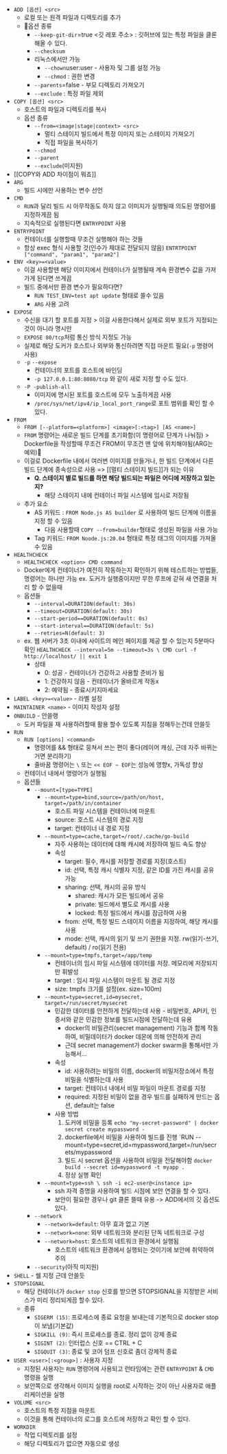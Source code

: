 
- `ADD [옵션] <src>`
	- 로컬 또는 원격 파일과 디렉토리를 추가
	- 옵션 종류
		- `--keep-git-dir`=true <깃 레포 주소>  : 깃허브에 있는 특정 파일을 클론 해올 수 있다.
		- `--checksum`
		- 리눅스에서만 가능
			- `--chown`user:user  - 사용자 및 그룹 설정 가능
			- `--chmod` : 권한 변경
		- `--parents`=false - 부모 디렉토리 가져오기
		- `--exclude` : 특정 파일 제외
- `COPY [옵션] <src>`
	- 호스트의 파일과 디렉토리를 복사
	- 옵션 종류
		- `--from=<image|stage|context> <src>`
			- 멀티 스테이지 빌드에서 특정 이미지 또는 스테이지 가져오기
			- 직접 파일을 복사하기
		- `--chmod` 
		- `--parent`
		- `--exclude`(미지원)
- [[COPY와 ADD 차이점이 뭐죠]]
- `ARG` 
	- 빌드 시에만 사용하는 변수 선언
- `CMD`
	- `RUN`과 달리 빌드 시 아무작동도 하지 않고 이미지가 실행될때 의도된 명령어를 지정하게끔 됨
	- 지속적으로 실행된다면 `ENTRYPOINT` 사용
- `ENTRYPOINT`
	- 컨테이너를 실행할때 무조건 실행해야 하는 것들
	- 항상 exec 형식 사용할 것(인수가 제대로 전달되지 않음) `ENTRTPOINT ["command", "param1", "param2"]`
- `ENV <key>=<value>`
	- 이걸 사용할땐 해당 이미지에서 컨테이너가 실행될때 계속 환경변수 값을 가져가게 된다면 쓰게끔 
	- 빌드 중에서만 환경 변수가 필요하다면? 
		- `RUN TEST_ENV=test apt update` 형태로 쓸수 있음
		- `ARG` 사용 고려
- `EXPOSE` 
	- 수신을 대기 할 포트를 지정 > 이걸 사용한다해서 실제로 외부 포트가 지정되는 것이 아니라 명시만
	- `EXPOSE 80/tcp`처럼 통신 방식 지정도 가능
	- 실제로 해당 도커가 호스트나 외부와 통신하려면 직접 마운트 필요(`-p` 명령어 사용) 
	- `-p` `--expose`
		- 컨테이너의 포트를 호스트에 바인딩
		- `-p 127.0.0.1:80:8080/tcp` 와 같이 새로 지정 할 수도 있다.
	- `-P -publish-all`
		- 이미지에 명시된 포트를 호스트에 모두 노출하게끔 사용
		- `/proc/sys/net/ipv4/ip_local_port_range`로 포트 범위를 확인 할 수 있다.
- `FROM`
	- `FROM [--platform=<platform>] <image>[:<tag>] [AS <name>]`
	- `FROM` 명령어는 새로운 빌드 단계를 초기화함(이 명령어로 단계가 나눠짐) > Dockerfile을 작성할때 무조건 FROM이 무조건 맨 앞에 위치해야됨(ARG는 예외)
	- 이걸로 Dockerfile 내에서 여러번 이미지를 만들거나, 한 빌드 단계에서 다른 빌드 단계에 종속성으로 사용 => [[멀티 스테이지 빌드]]가 되는 이유
		- **Q. 스테이지 별로 빌드를 하면 해당 빌드되는 파일은 어디에 저장하고 있는지?** 
			- 해당 스테이지 내에 컨테이너 파일 시스템에 임시로 저장됨
	- 추가 요소
		- AS 키워드 : `FROM Node.js AS builder` 로 사용하여 빌드 단계에 이름을 지정 할 수 있음
			- 다음 사용할때 `COPY --from=builder`형태로 생성된 파일을 사용 가능
		- Tag 키워드: `FROM Noode.js:20.04` 형태로 특정 태그의 이미지를 가져올 수 있음
- `HEALTHCHECK`
	- `HEALTHCHECK <option> CMD command`
	- Docker에게 컨테이너가 여전히 작동하는지 확인하기 위해 테스트하는 방법들, 명령어는 하나만 가능
	  ex. 도커가 실행중이지만 무한 루프에 갇혀 새 연결을 처리 할 수 없을때
	- 옵션들
		- `--interval=DURATION(default: 30s)`
		- `--timeout=DURATION(default: 30s)`
		- `--start-period==DURATION(default: 0s)`
		- `--start-interval==DURATION(default: 5s)`
		- `--retries=N(default: 3)`
	- ex. 웹 서버가 3초 이내에 사이트의 메인 페이지를 제공 할 수 있는지 5분마다 확인
	  `HEALTHCHECK --interval=5m --timeout=3s \ CMD curl -f http://localhost/ || exit 1`
	  - 상태
		  - 0: 성공 - 컨테이너가 건강하고 사용할 준비가 됨
		  - 1: 건강하지 않음 - 컨테이너가 올바르게 작동x
		  - 2: 예약됨 - 종료시키지마세요
- `LABEL <key>=<value>` - 라벨 설정
- `MAINTAINER <name>` - 이미지 작성자 설정
- `ONBUILD` - 안쓸랭
	- 도커 파일을 재 사용하려할때 활용 할수 있도록 지침을 정해두는건데 안쓸듯
- `RUN`
	- `RUN [options] <command>`
		- 명령어를 && 형태로 뭉쳐서 쓰는 편이 좋다(레이어 캐싱, 근데 자주 바뀌는거면 분리하기)
		- 줄바꿈 명령어는 `\` 또는 `<< EOF ~ EOF`는 성능에 영향x, 가독성 향상
	- 컨테이너 내에서 명령어가 실행됨
	- 옵션들
		- `--mount=[type=TYPE]`
			- `--mount=type=bind,source=/path/on/host, target=/path/in/container`
				- 호스트 파일 시스템을 컨테이너에 마운트
				- source:  호스트 시스템의 경로 지정
				- target: 컨테이너 내 경로 지정
			- `--mount=type=cache,target=/root/.cache/go-build`
				- 자주 사용하는 데이터에 대해 캐시에 저장하여 빌드 속도 향상
				- 속성
					- target: 필수, 캐시를 저장할 경로를 지정(호스트)
					- id: 선택, 특정 캐시 식별자 지정, 같은 ID를 가진 캐시를 공유 가능
					- sharing: 선택, 캐시의 공유 방식
						- shared: 캐시가 모든 빌드에서 공유
						- private: 빌드에서 별도로 캐시를 사용
						- locked: 특정 빌드에서 캐시를 잠금하여 사용
					- from: 선택, 특정 빌드 스테이지 이름을 지정하여, 해당 캐시를 사용
					- mode: 선택, 캐시의 읽기 및 쓰기 권한을 지정. rw(읽기-쓰기, default) / ro(읽기 전용)
			- `--mount=type=tmpfs,target=/app/temp`
				- 컨테이너의 임시 파일 시스템에 데이터를 저장. 메모리에 저장되지만 휘발성
				- target : 임시 파일 시스템이 마운트 될 경로 지정
				- size: tmpfs 크기를 설정(ex. size=100m)
			- `--mount=type=secret,id=mysecret, target=/run/secret/mysecret`
				- 민감한 데이터를 안전하게 전달하는데 사용 - 비밀번호, API키, 인증서와 같은 민감한 정보를 빌드시점에 전달하는데 유용
					- docker의 비밀관리(secret management) 기능과 함께 작동하여, 비밀데이터가 docker 데몬에 의해 안전하게 관리
					- 근데 secret management가 docker swarm을 통해서만 가능해서...
				- 속성
					- id: 사용하려는 비밀의 이름,  docker의 비밀저장소에서 특정 비밀을 식별하는데 사용
					- target: 컨테이너 내에서 비밀 파일이 마운트 경로를 지정
					- required: 지정된 비밀이 없을 경우 빌드를 실패하게 만드는 옵션, default는 false
				- 사용 방법
					1. 도커에 비밀을 등록 `echo "my-secret-password" | docker secret create mypassword -` 
					2. dockerfile에서 비밀을 사용하여 빌드를 진행
					   `RUN --mount=type=secret,id=mypassword,target=/run/secrets/mypassword
					3. 빌드 시 secret 옵션을 사용하여 비밀을 전달해야함
					   `docker build --secret id=mypassword -t myapp .`
					4. 정상 실행 확인
			- `--mount=type=ssh \ ssh -i ec2-user@<instance ip>`
				- ssh 자격 증명을 사용하여 빌드 시점에 보안 연결을 할 수 있다.
				- 보안이 필요한 경우나 git 클론 뜰때 유용 -> ADD에서의 깃 옵션도 있다.
		- `--network`
			- `--network=default`: 아무 효과 없고 기본 
			- `--network=none`: 외부 네트워크와 분리된 단독 네트워크로 구성
			- `--network=host`: 호스트의 네트워크 환경에서 실행됨 
				- 호스트의 네트워크 환경에서 실행되는 것이기에 보안에 취약하여 주의
		- `--security`(아직 미지원)
- `SHELL` - 쉘 지정 근데 안쓸듯
- `STOPSIGNAL`
	- 해당 컨테이너가 `docker stop` 신호를 받으면 STOPSIGNAL을 지정받은 서비스가 미리 정리되게끔 할수 있다.
	- 종류
		- `SIGERM (15)`: 프로세스에 종료 요청을 보내는데 기본적으로 docker stop이 보냄(기본값)
		- `SIGKILL (9)`: 즉시 프로세스를 종료. 정리 없이 강제 종료
		- `SIGINT (2)`: 인터럽스 신호 == CTRL + C
		- `SIGQUIT (3)`: 종료 및 코어 덤프 신호로 좀더 강제적 종료
- `USER <user>[:<group>]` : 사용자 지정 
	- 지정된 사용자는 `RUN` 명령어에 사용되고 런타임에는 관련 `ENTRYPOINT` & `CMD` 명령을 실행
	- 보안쪽으로 생각해서 이미지 실행을 root로 시작하는 것이 아닌 사용자로 애플리케이션을 실행
- `VOLUME <src>`
	- 호스트의 특정 지점을 마운트
	- 이것을 통해 컨테이너의 로그를 호스트에 저장하고 확인 할 수 있다. 
- `WORKDIR`
	- 작업 디렉토리를 설정
	- 해당 디렉토리가 없으면 자동으로 생성
